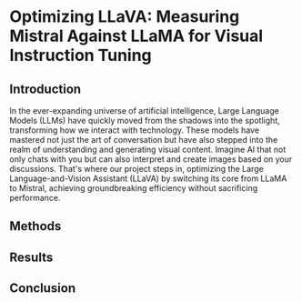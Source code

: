 # Optimizing LLaVA: Measuring Mistral Against LLaMA for Visual Instruction Tuning

## Introduction

In the ever-expanding universe of artificial intelligence, Large Language Models (LLMs) have quickly moved from the shadows into the spotlight, transforming how we interact with technology. These models have mastered not just the art of conversation but have also stepped into the realm of understanding and generating visual content. Imagine AI that not only chats with you but can also interpret and create images based on your discussions. That's where our project steps in, optimizing the Large Language-and-Vision Assistant (LLaVA) by switching its core from LLaMA to Mistral, achieving groundbreaking efficiency without sacrificing performance.

## Methods

## Results 

## Conclusion
